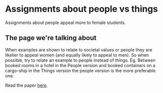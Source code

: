 # Assignments about people vs things

Assignments about people appeal more to female students. 

## The page we're talking about

When examples are shown to relate to societal values or people they are likelier to appeal women (and equally likely to appeal to men). So when possible, try to relate an example to people instead of things. Eg. Between booked rooms in a hotel in the People version and booked containers on a cargo-ship in the Things version the people version is the more preferable one. 

Read the paper [here](https://dl.acm.org/doi/10.1145/3446871.3469761).

